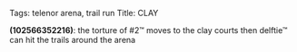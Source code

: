 Tags: telenor arena, trail run
Title: CLAY
  
**(102566352216)**: the torture of #2™ moves to the clay courts then delftie™ can hit the trails around the arena